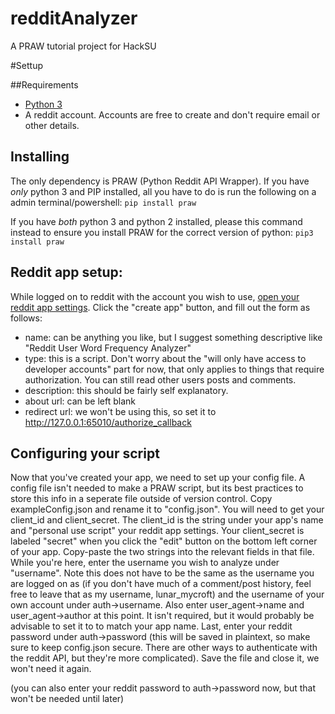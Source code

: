 # redditAnalyzer

A PRAW tutorial project for HackSU

#Settup

##Requirements

- [Python 3](https://www.python.org/downloads/)
- A reddit account.  Accounts are free to create and don't require email or other details.  

## Installing 

The only dependency is PRAW (Python Reddit API Wrapper).  If you have _only_ python 3 and PIP installed, all you have to do is run the following on a admin terminal/powershell:
```pip install praw```

If you have _both_ python 3 and python 2 installed, please this command instead to ensure you install PRAW for the correct version of python:
```pip3 install praw```

## Reddit app setup:

While logged on to reddit with the account you wish to use, [open your reddit app settings](https://www.reddit.com/prefs/apps/).  Click the "create app" button, and fill out the form as follows:

- name: can be anything you like, but I suggest something descriptive like "Reddit User Word Frequency Analyzer"
- type: this is a script.  Don't worry about the "will only have access to developer accounts" part for now, that only applies to things that require authorization.  You can still read other users posts and comments.
- description: this should be fairly self explanatory.
- about url: can be left blank
- redirect url: we won't be using this, so set it to http://127.0.0.1:65010/authorize_callback

## Configuring your script
Now that you've created your app, we need to set up your config file.  A config file isn't needed to make a PRAW script, but its best practices to store this info in a seperate file outside of version control.  Copy exampleConfig.json and rename it to "config.json".  You will need to get your client_id and client_secret.  The client_id is the string under your app's name and "personal use script" your reddit app settings.  Your client_secret is labeled "secret" when you click the "edit" button on the bottom left corner of your app.  Copy-paste the two strings into the relevant fields in that file.  While you're here, enter the username you wish to analyze under "username".  Note this does not have to be the same as the username you are logged on as (if you don't have much of a comment/post history, feel free to leave that as my username, lunar_mycroft) and the username of your own account under auth->username.  Also enter user_agent->name and user_agent->author at this point.  It isn't required, but it would probably be advisable to set it to to match your app name.  Last, enter your reddit password under auth->password (this will be saved in plaintext, so make sure to keep config.json secure.  There are other ways to authenticate with the reddit API, but they're more complicated).  Save the file and close it, we won't need it again.

(you can also enter your reddit password to auth->password now, but that won't be needed until later)